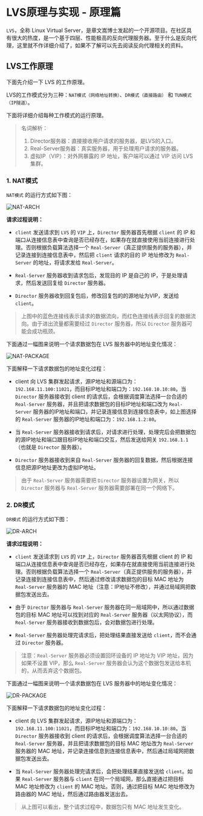 # LVS原理与实现 - 原理篇

`LVS`，全称 Linux Virtual Server，是章文嵩博士发起的一个开源项目。在社区具有很大的热度，是一个基于四层、性能极高的反向代理服务器。至于什么是反向代理，这里就不作详细介绍了，如果不了解可以先去阅读反向代理相关的资料。

## LVS工作原理

下面先介绍一下 LVS 的工作原理。

LVS的工作模式分为三种：`NAT模式（网络地址转换）`、`DR模式（直接路由）` 和 `TUN模式（IP隧道）`。

下面将详细介绍每种工作模式的运行原理。

>   名词解析：
>
>   1.  Director服务器：直接接收用户请求的服务器，是LVS的入口。
>   2.  Real-Server服务器：真实服务器，用于处理用户请求的服务器。
>   3.  虚拟IP（VIP）：对外网暴露的 IP 地址，客户端可以通过 VIP 访问 LVS 集群。

### 1. NAT模式

`NAT模式` 的运行方式如下图：

![NAT-ARCH](https://raw.githubusercontent.com/liexusong/linux-source-code-analyze/master/images/nat-arch.jpg)

__请求过程说明：__

*   `client` 发送请求到 `LVS` 的 `VIP` 上，`Director` 服务器首先根据 `client` 的 IP 和端口从连接信息表中查询是否已经存在，如果存在就直接使用当前连接进行处理。否则根据负载算法选择一个 `Real-Server`（真正提供服务的服务器），并记录连接到连接信息表中，然后把 `client` 请求的目的 IP 地址修改为 `Real-Server` 的地址，将请求发给 `Real-Server`。

*   `Real-Server` 服务器收到请求包后，发现目的 IP 是自己的 IP，于是处理请求，然后发送回复给 `Director` 服务器。

*   `Director` 服务器收到回复包后，修改回复包的的源地址为VIP，发送给 `client`。

> 上图中的蓝色连接线表示请求的数据流向，而红色连接线表示回复的数据流向。由于进出流量都需要经过 `Director` 服务器，所以 `Director` 服务器可能会成功瓶颈。

下面通过一幅图来说明一个请求数据包在 LVS 服务器中的地址变化情况：

![NAT-PACKAGE](https://raw.githubusercontent.com/liexusong/linux-source-code-analyze/master/images/nat-package.jpg)

下面解释一下请求数据包的地址变化过程：

*   client 向 LVS 集群发起请求，源IP地址和源端口为：`192.168.11.100:11021`，而目标IP地址和端口为：`192.168.10.10:80`。当 `Director` 服务器接收到 client 的请求后，会根据调度算法选择一台合适的 `Real-Server` 服务器，并且把请求数据包的目标IP地址和端口改为 `Real-Server` 服务器的IP地址和端口，并记录连接信息到连接信息表中，如上图选择的 `Real-Server` 服务器的IP地址和端口为：`192.168.1.2:80`。

*   当 `Real-Server` 服务器接收到请求后，对请求进行处理，处理完后会把数据包的源IP地址和端口跟目标IP地址和端口交互，然后发送给网关 `192.168.1.1`（也就是 `Director` 服务器）。

*   `Director` 服务器接收到来自 `Real-Server` 服务器的回复数据，然后根据连接信息把源IP地址更改为虚拟IP地址。

> 由于 `Real-Server` 服务器需要把 `Director` 服务器设置为网关，所以 `Director` 服务器与 `Real-Server` 服务器需要部署在同一个网络下。

### 2. DR模式

`DR模式` 的运行方式如下图：

![DR-ARCH](https://raw.githubusercontent.com/liexusong/linux-source-code-analyze/master/images/dr-arch.jpg)

__请求过程说明：__

*   `client` 发送请求到 `LVS` 的 `VIP` 上，`Director` 服务器首先根据 client 的 IP 和端口从连接信息表中查询是否已经存在，如果存在就直接使用当前连接进行处理。否则根据负载算法选择一个 `Real-Server`（真正提供服务的服务器），并记录连接到连接信息表中，然后通过修改请求数据包的目标 MAC 地址为 `Real-Server` 服务器的 MAC 地址（注意：IP地址不修改），并通过局域网把数据包发送出去。

*   由于 `Director` 服务器与 `Real-Server` 服务器在同一局域网中，所以通过数据包的目标 MAC 地址可以找到对应的 `Real-Server` 服务器（以太网协议），而 `Real-Server` 服务器接收到数据包后，会对数据包进行处理。

*   `Real-Server` 服务器处理完请求后，把处理结果直接发送给 `client`，而不会通过 `Director` 服务器。

> 注意：`Real-Server` 服务器必须设置回环设备的 IP 地址为 VIP 地址，因为如果不设置 VIP，那么 `Real-Server` 服务器会认为这个数据包发送给本机的，从而丢弃这个数据包。

下面通过一幅图来说明一个请求数据包在 LVS 服务器中的地址变化情况：

![DR-PACKAGE](https://raw.githubusercontent.com/liexusong/linux-source-code-analyze/master/images/dr-package.jpg)

下面解释一下请求数据包的地址变化过程：

*   client 向 LVS 集群发起请求，源IP地址和源端口为：`192.168.11.100:11021`，而目标IP地址和端口为：`192.168.10.10:80`。当 `Director` 服务器接收到 client 的请求后，会根据调度算法选择一台合适的 `Real-Server` 服务器，并且把请求数据包的目标 MAC 地址改为 `Real-Server` 服务器的 MAC 地址，并记录连接信息到连接信息表中，然后通过局域网把数据包发送出去。

*   当 `Real-Server` 服务器处理完请求后，会把处理结果直接发送给 `client`。如果 `Real-Server` 服务器与 `client` 在同一个局域网，那么直接通过把目标 MAC 地址修改为 `client` 的 MAC 地址。否则，通过把目标 MAC 地址修改为路由器的 MAC 地址，然后通过路由器发送出去。

> 从上图可以看出，整个请求过程中，数据包只有 MAC 地址发生变化。
